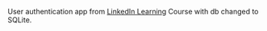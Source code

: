 User authentication app from [LinkedIn Learning][lil-course-url] Course with db changed to SQLite.

[lil-course-url]: https://www.linkedin.com/learning/php-user-authentication
